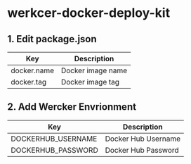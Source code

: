 # werkcer-docker-deploy-kit

## 1. Edit package.json

|Key|Description|
|---|---|
|docker.name|Docker image name|
|docker.tag|Docker image tag|

## 2. Add Wercker Envrionment

|Key|Description|
|---|---|
|DOCKERHUB_USERNAME|Docker Hub Username|
|DOCKERHUB_PASSWORD|Docker Hub Password|
